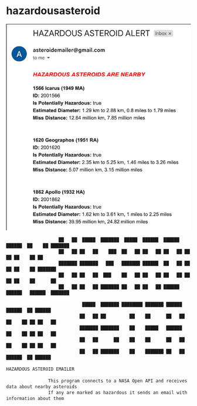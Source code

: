 # hazardousasteroid

![Screenshot](screenshot.png)

                        ██   ██  █████  ███████  █████  ██████  ██████   ██████  ██    ██ ███████
                        ██   ██ ██   ██    ███  ██   ██ ██   ██ ██   ██ ██    ██ ██    ██ ██
                        ███████ ███████   ███   ███████ ██████  ██   ██ ██    ██ ██    ██ ███████
                        ██   ██ ██   ██  ███    ██   ██ ██   ██ ██   ██ ██    ██ ██    ██      ██
                        ██   ██ ██   ██ ███████ ██   ██ ██   ██ ██████   ██████   ██████  ███████

                                 █████  ███████ ████████ ███████ ██████   ██████  ██ ██████
                                ██   ██ ██         ██    ██      ██   ██ ██    ██ ██ ██   ██
                                ███████ ███████    ██    █████   ██████  ██    ██ ██ ██   ██
                                ██   ██      ██    ██    ██      ██   ██ ██    ██ ██ ██   ██
                                ██   ██ ███████    ██    ███████ ██   ██  ██████  ██ ██████
                                                                  HAZARDOUS ASTEROID EMAILER

                    This program connects to a NASA Open API and receives data about nearby asteroids
                    If any are marked as hazardous it sends an email with information about them
